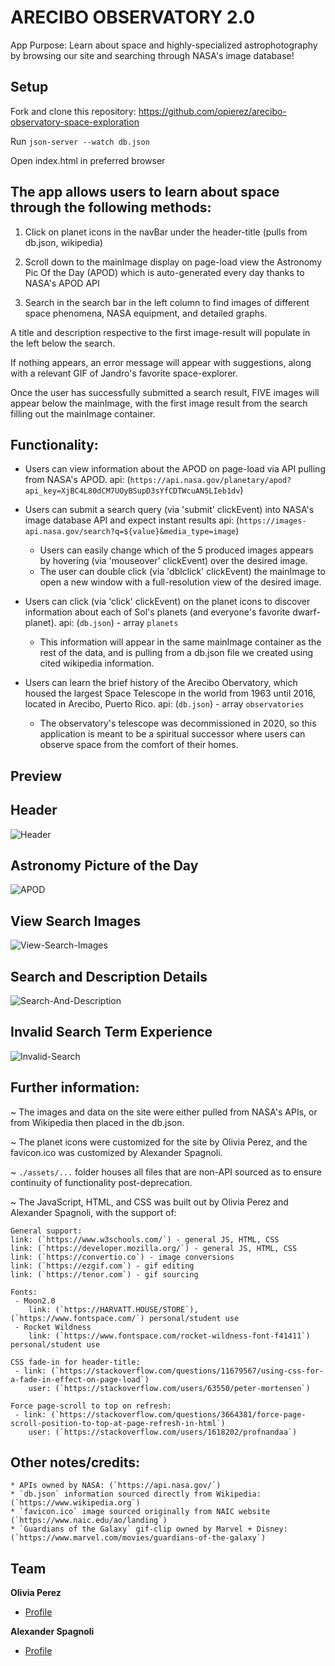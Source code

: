 # ARECIBO OBSERVATORY 2.0


App Purpose: Learn about space and highly-specialized astrophotography by browsing our site and searching through NASA's image database!

## Setup
Fork and clone this repository: https://github.com/opierez/arecibo-observatory-space-exploration 

Run `json-server --watch db.json`

Open index.html in preferred browser 

## The app allows users to learn about space through the following methods:
1. Click on planet icons in the navBar under the header-title (pulls from db.json, wikipedia)

2. Scroll down to the mainImage display on page-load view the Astronomy Pic Of the Day (APOD) which is auto-generated every day thanks to NASA's APOD API

3. Search in the search bar in the left column to find images of different space phenomena, NASA equipment, and detailed graphs.
        
A title and description respective to the first image-result will populate in the left below the search.
        
If nothing appears, an error message will appear with suggestions, along with a relevant GIF of Jandro's favorite space-explorer.

Once the user has successfully submitted a search result, FIVE images will appear below the mainImage, with the first image result from the search filling out the mainImage container.

## Functionality:

- Users can view information about the APOD on page-load via API pulling from NASA's APOD.
    api: (`https://api.nasa.gov/planetary/apod?api_key=XjBC4L80dCM7UOyBSupD3sYfCDTWcuAN5LIeb1dv`)

- Users can submit a search query (via 'submit' clickEvent) into NASA's image database API and expect instant results
    api: (`https://images-api.nasa.gov/search?q=${value}&media_type=image`)
    - Users can easily change which of the 5 produced images appears by hovering (via 'mouseover' clickEvent) over the desired image.
    - The user can double click (via 'dblclick' clickEvent) the mainImage to open a new window with a full-resolution view of the desired image.

- Users can click (via 'click' clickEvent) on the planet icons to discover information about each of Sol's planets (and everyone's favorite dwarf-planet).
    api: (`db.json`) - array `planets`
    - This information will appear in the same mainImage container as the rest of the data, and is pulling from a db.json file we created using cited wikipedia information.

- Users can learn the brief history of the Arecibo Obervatory, which housed the largest Space Telescope in the world from 1963 until 2016, located in Arecibo, Puerto Rico.
    api: (`db.json`) - array `observatories`
    * The observatory's telescope was decommissioned in 2020, so this application is meant to be a spiritual successor where users can observe space from the comfort of their homes.

## Preview

## Header
![Header](/readme-images/Header.png)

## Astronomy Picture of the Day
![APOD](/readme-images/APOD.png)

## View Search Images
![View-Search-Images](/readme-images/ImageExperience.png)

## Search and Description Details 
![Search-And-Description](/readme-images/SearchDescription.png)

## Invalid Search Term Experience
![Invalid-Search](/readme-images/InvalidSearch.png)


## Further information:

~ The images and data on the site were either pulled from NASA's APIs, or from Wikipedia then placed in the db.json.

~ The planet icons were customized for the site by Olivia Perez, and the favicon.ico was customized by Alexander Spagnoli.

~ `./assets/...` folder houses all files that are non-API sourced as to ensure continuity of functionality post-deprecation.

~ The JavaScript, HTML, and CSS was built out by Olivia Perez and Alexander Spagnoli, with the support of:

    General support:
    link: (`https://www.w3schools.com/`) - general JS, HTML, CSS
    link: (`https://developer.mozilla.org/`) - general JS, HTML, CSS
    link: (`https://convertio.co`) - image conversions
    link: (`https://ezgif.com`) - gif editing
    link: (`https://tenor.com`) - gif sourcing

    Fonts:
     - Moon2.0
        link: (`https://HARVATT.HOUSE/STORE`), (`https://www.fontspace.com/`) personal/student use
     - Rocket Wildness
        link: (`https://www.fontspace.com/rocket-wildness-font-f41411`) personal/student use

    CSS fade-in for header-title:
     - link: (`https://stackoverflow.com/questions/11679567/using-css-for-a-fade-in-effect-on-page-load`)
        user: (`https://stackoverflow.com/users/63550/peter-mortensen`)
    
    Force page-scroll to top on refresh:
     - link: (`https://stackoverflow.com/questions/3664381/force-page-scroll-position-to-top-at-page-refresh-in-html`)
        user: (`https://stackoverflow.com/users/1618202/profnandaa`)
    
## Other notes/credits:
    * APIs owned by NASA: (`https://api.nasa.gov/`)
    * `db.json` information sourced directly from Wikipedia: (`https://www.wikipedia.org`)
    * `favicon.ico` image sourced originally from NAIC website (`https://www.naic.edu/ao/landing`)
    * `Guardians of the Galaxy` gif-clip owned by Marvel + Disney: (`https://www.marvel.com/movies/guardians-of-the-galaxy`)

## Team

**Olivia Perez**

- [Profile](https://github.com/opierez)

**Alexander Spagnoli**

- [Profile](https://github.com/coolcoolcoolyo)